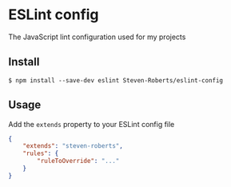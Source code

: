 # ESLint config

The JavaScript lint configuration used for my projects

## Install
```shell
$ npm install --save-dev eslint Steven-Roberts/eslint-config
```

## Usage
Add the `extends` property to your ESLint config file

```json
{
    "extends": "steven-roberts",
    "rules": {
        "ruleToOverride": "..."
    }
}
```
